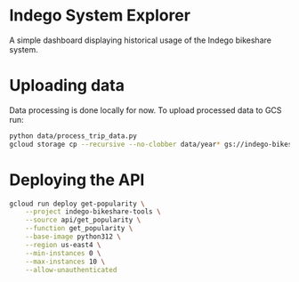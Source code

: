 # Indego System Explorer

A simple dashboard displaying historical usage of the Indego bikeshare system.

# Uploading data

Data processing is done locally for now. To upload processed data to GCS run:

```bash
python data/process_trip_data.py
gcloud storage cp --recursive --no-clobber data/year* gs://indego-bikeshare-tools-prepared_data/indego_trips
```

# Deploying the API

```bash
gcloud run deploy get-popularity \
    --project indego-bikeshare-tools \
    --source api/get_popularity \
    --function get_popularity \
    --base-image python312 \
    --region us-east4 \
    --min-instances 0 \
    --max-instances 10 \
    --allow-unauthenticated
```
